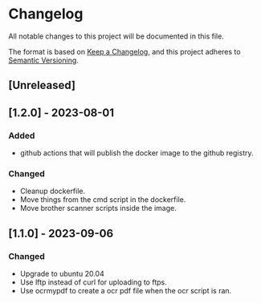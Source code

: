 # Changelog

All notable changes to this project will be documented in this file.

The format is based on [Keep a Changelog](https://keepachangelog.com/en/1.0.0/),
and this project adheres to [Semantic Versioning](https://semver.org/spec/v2.0.0.html).

## [Unreleased]

## [1.2.0] - 2023-08-01
### Added
- github actions that will publish the docker image to the github registry.

### Changed
- Cleanup dockerfile.
- Move things from the cmd script in the dockerfile.
- Move brother scanner scripts inside the image.

## [1.1.0] - 2023-09-06
### Changed
- Upgrade to ubuntu 20.04
- Use lftp instead of curl for uploading to ftps.
- Use ocrmypdf to create a ocr pdf file when the ocr script is ran.
